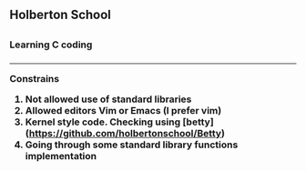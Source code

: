 <h2>Holberton School<h2>
<h3>Learning C coding<h3>

***

Constrains

1. Not allowed use of standard libraries
2. Allowed editors Vim or Emacs (I prefer vim)
3. Kernel style code. Checking using [betty] (https://github.com/holbertonschool/Betty)
4. Going through some standard library functions implementation

